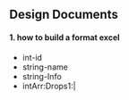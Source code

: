## Design Documents

#### 1. how to build a format excel
+ int-id
+ string-name
+ string-Info
+ intArr:Drops1:| 
